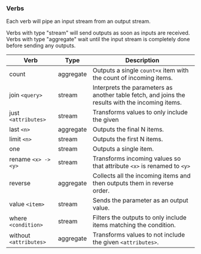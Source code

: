 
### Verbs ###

Each verb will pipe an input stream from an output stream.

Verbs with type "stream" will send outputs as soon as inputs are received. Verbs with type "aggregate" wait
until the input stream is completely done before sending any outputs.

| Verb | Type | Description |
| ---- | -----| ----------- |
| count | aggregate | Outputs a single `count=x` item with the count of incoming items. |
| join `<query>` | stream | Interprets the parameters as another table fetch, and joins the results with the incoming items. |
| just `<attributes>` | stream | Transforms values to only include the given <attributes> |
| last `<n>`          | aggregate | Outputs the final N items. |
| limit `<n>`         | stream | Outputs the first N items. |
| one               | stream | Outputs a single item.     |
| rename `<x> -> <y>`     | stream | Transforms incoming values so that attribute `<x>` is renamed to `<y>` |
| reverse           | aggregate | Collects all the incoming items and then outputs them in reverse order. |
| value `<item>`      | stream | Sends the <item> parameter as an output value. |
| where `<condition>` | stream | Filters the outputs to only include items matching the condition. |
| without `<attributes>` | aggregate | Transforms values to not include the given `<attributes>`. |

